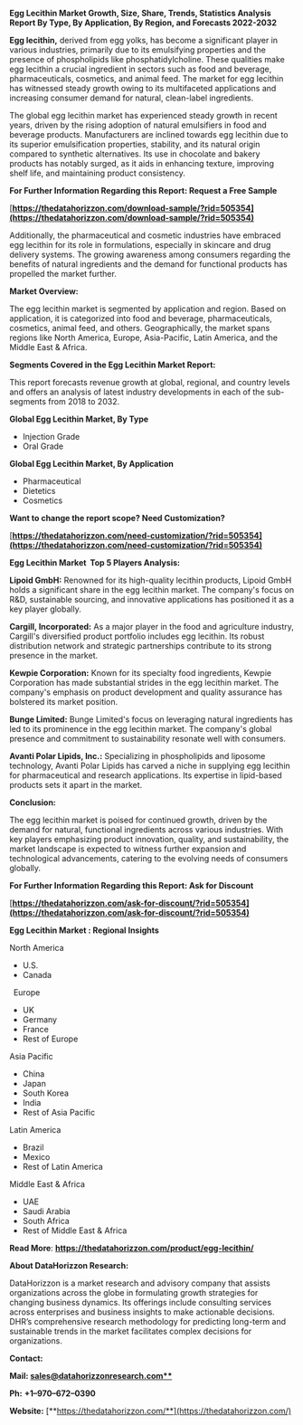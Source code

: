 ﻿**Egg Lecithin  Market Growth, Size, Share, Trends, Statistics Analysis Report By Type, By Application, By Region, and Forecasts 2022-2032**

**Egg lecithin,** derived from egg yolks, has become a significant player in various industries, primarily due to its emulsifying properties and the presence of phospholipids like phosphatidylcholine. These qualities make egg lecithin a crucial ingredient in sectors such as food and beverage, pharmaceuticals, cosmetics, and animal feed. The market for egg lecithin has witnessed steady growth owing to its multifaceted applications and increasing consumer demand for natural, clean-label ingredients. 

The global egg lecithin market has experienced steady growth in recent years, driven by the rising adoption of natural emulsifiers in food and beverage products. Manufacturers are inclined towards egg lecithin due to its superior emulsification properties, stability, and its natural origin compared to synthetic alternatives. Its use in chocolate and bakery products has notably surged, as it aids in enhancing texture, improving shelf life, and maintaining product consistency.

**For Further Information Regarding this Report: Request a Free Sample**	

[**https://thedatahorizzon.com/download-sample/?rid=505354](https://thedatahorizzon.com/download-sample/?rid=505354)** 

Additionally, the pharmaceutical and cosmetic industries have embraced egg lecithin for its role in formulations, especially in skincare and drug delivery systems. The growing awareness among consumers regarding the benefits of natural ingredients and the demand for functional products has propelled the market further.

**Market Overview:**

The egg lecithin market is segmented by application and region. Based on application, it is categorized into food and beverage, pharmaceuticals, cosmetics, animal feed, and others. Geographically, the market spans regions like North America, Europe, Asia-Pacific, Latin America, and the Middle East & Africa. 

**Segments Covered in the Egg Lecithin Market Report:** 

This report forecasts revenue growth at global, regional, and country levels and offers an analysis of latest industry developments in each of the sub-segments from 2018 to 2032.

**Global Egg Lecithin Market, By Type**

- Injection Grade
- Oral Grade

**Global Egg Lecithin Market, By Application**

- Pharmaceutical
- Dietetics
- Cosmetics

**Want to change the report scope? Need Customization?**

[**https://thedatahorizzon.com/need-customization/?rid=505354](https://thedatahorizzon.com/need-customization/?rid=505354)** 

**Egg Lecithin Market  Top 5 Players Analysis:**

**Lipoid GmbH:** Renowned for its high-quality lecithin products, Lipoid GmbH holds a significant share in the egg lecithin market. The company's focus on R&D, sustainable sourcing, and innovative applications has positioned it as a key player globally.

**Cargill, Incorporated:** As a major player in the food and agriculture industry, Cargill's diversified product portfolio includes egg lecithin. Its robust distribution network and strategic partnerships contribute to its strong presence in the market.

**Kewpie Corporation:** Known for its specialty food ingredients, Kewpie Corporation has made substantial strides in the egg lecithin market. The company's emphasis on product development and quality assurance has bolstered its market position.

**Bunge Limited:** Bunge Limited's focus on leveraging natural ingredients has led to its prominence in the egg lecithin market. The company's global presence and commitment to sustainability resonate well with consumers.

**Avanti Polar Lipids, Inc.:** Specializing in phospholipids and liposome technology, Avanti Polar Lipids has carved a niche in supplying egg lecithin for pharmaceutical and research applications. Its expertise in lipid-based products sets it apart in the market.

**Conclusion:**

The egg lecithin market is poised for continued growth, driven by the demand for natural, functional ingredients across various industries. With key players emphasizing product innovation, quality, and sustainability, the market landscape is expected to witness further expansion and technological advancements, catering to the evolving needs of consumers globally.

**For Further Information Regarding this Report: Ask for Discount**	

[**https://thedatahorizzon.com/ask-for-discount/?rid=505354](https://thedatahorizzon.com/ask-for-discount/?rid=505354)**  

**Egg Lecithin Market : Regional Insights**

North America

- U.S.
- Canada

` `Europe

- UK
- Germany
- France
- Rest of Europe

Asia Pacific

- China
- Japan
- South Korea
- India
- Rest of Asia Pacific

Latin America

- Brazil
- Mexico
- Rest of Latin America

Middle East & Africa

- UAE
- Saudi Arabia
- South Africa
- Rest of Middle East & Africa

**Read More**: **<https://thedatahorizzon.com/product/egg-lecithin/>**  

**About DataHorizzon Research:**

DataHorizzon is a market research and advisory company that assists organizations across the globe in formulating growth strategies for changing business dynamics. Its offerings include consulting services across enterprises and business insights to make actionable decisions. DHR’s comprehensive research methodology for predicting long-term and sustainable trends in the market facilitates complex decisions for organizations.

**Contact:**

**Mail: [sales@datahorizzonresearch.com**](mailto:sales@datahorizzonresearch.com)**

**Ph:** **+1–970–672–0390**

**Website:** [**https://thedatahorizzon.com/**](https://thedatahorizzon.com/)

